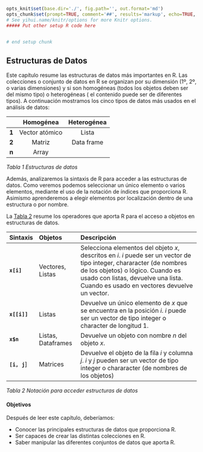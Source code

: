 
```r
opts_knit$set(base.dir='./', fig.path='', out.format='md')
opts_chunk$set(prompt=TRUE, comment='##', results='markup', echo=TRUE, eval=TRUE, collapse=TRUE)
# See yihui.name/knitr/options for more Knitr options.
##### Put other setup R code here


# end setup chunk
```


## Estructuras de Datos

Este capítulo resume las estructuras de datos más importantes en R. Las colecciones
o conjunto de datos en R se organizan por su dimensión (1º, 2º, o varias dimensiones)
y si son homogéneas (todos los objetos deben ser del mismo tipo) o heterogéneas (
el contenido puede ser de diferentes tipos). A continuación mostramos los cinco tipos
de datos más usados en el análisis de datos:

|  | **Homogénea** | **Heterogénea** |
| :---: | :---: | :---: |
| **1** | Vector atómico | Lista |
| **2** | Matriz | Data frame |
| **n** | Array |  |          | 

_Tabla 1 Estructuras de datos_


Además, analizaremos la sintaxis de R para acceder a las estructuras de datos. Como veremos
podemos seleccionar un único elemento o varios elementos, mediante el uso de la notación de índices que proporciona R. Asimismo
aprenderemos a elegir elementos por localización dentro de una estructura o por nombre.

La [Tabla 2]() resume los operadores que aporta R para el acceso a objetos en estructuras de datos.

| **Sintaxis** | **Objetos** | **Descripción** |
| :--- | :--- | :--- |
| __`x[i]`__ | Vectores, Listas | Selecciona elementos del objeto _x_, descritos en _i_. _i_ puede ser un vector de tipo integer, chararacter (de nombres de los objetos) o lógico. Cuando es usado con listas, devuelve una lista. Cuando es usado en vectores devuelve un vector. |
| __`x[[i]]`__ | Listas | Devuelve un único elemento de _x_ que se encuentra en la posición _i_. _i_ puede ser un vector de tipo integer o character de longitud 1. |
| __`x$n`__ | Listas, Dataframes | Devuelve un objeto con nombre _n_ del objeto _x_. |
| __`[i, j`__] | Matrices | Devuelve el objeto de la fila _i_ y columna _j_. _i_ y _j_ pueden ser un vector de tipo integer o chararacter (de nombres de los objetos) |

_Tabla 2 Notación para acceder estructuras de datos_



#### Objetivos

Después de leer este capítulo, deberíamos:

- Conocer las principales estructuras de datos que proporciona R.
- Ser capaces de crear las distintas colecciones en R.
- Saber manipular las diferentes conjuntos de datos que aporta R.
